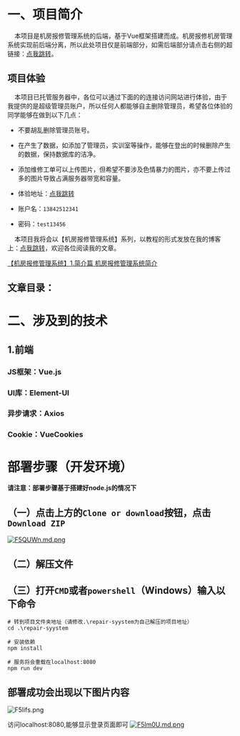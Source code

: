 # 一、项目简介
&nbsp;&nbsp;&nbsp;&nbsp;本项目是机房报修管理系统的后端，基于Vue框架搭建而成。机房报修机房管理系统实现前后端分离，所以此处项目仅是前端部分，如需后端部分请点击右侧的超链接：[点我跳转](https://github.com/CheungChingYin/RepairSystem)。
## 项目体验
&nbsp;&nbsp;&nbsp;&nbsp;本项目已托管服务器中，各位可以通过下面的的连接访问网站进行体验，由于我提供的是超级管理员账户，所以任何人都能够自主删除管理员，希望各位体验的同学能够在做到以下几点：

- 不要胡乱删除管理员账号。
- 在产生了数据，如添加了管理员，实训室等操作，能够在登出的时候删除产生的数据，保持数据库的洁净。
- 添加维修工单可以上传图片，但希望不要涉及色情暴力的图片，亦不要上传过多的图片导致占满服务器带宽和容量。

- 体验地址：[点我跳转](http://139.199.66.197:8082)
- 账户名：`13842512341`
- 密码：`test13456`

&nbsp;&nbsp;&nbsp;&nbsp;本项目我将会以【机房报修管理系统】系列，以教程的形式发放在我的博客上：[点我跳转](https://blog.csdn.net/qq_33596978)，欢迎各位阅读我的文章。

[【机房报修管理系统】1.简介篇 机房报修管理系统简介](https://blog.csdn.net/qq_33596978/article/details/85330814)

## 文章目录：

# 二、涉及到的技术
## 1.前端
### JS框架：Vue.js
### UI库：Element-UI
### 异步请求：Axios
### Cookie：VueCookies

# 部署步骤（开发环境）

**请注意：部署步骤基于搭建好node.js的情况下**
## （一）点击上方的`Clone or download`按钮，点击`Download ZIP`
[![F5QUWn.md.png](https://s2.ax1x.com/2019/01/01/F5QUWn.md.png)](https://imgchr.com/i/F5QUWn)
## （二）解压文件
## （三）打开`CMD`或者`powershell`（Windows）输入以下命令
```
# 转到项目文件夹地址（请修改.\repair-syystem为自己解压的项目地址）
cd .\repair-syystem

# 安装依赖
npm install

# 服务将会重载在localhost:8080
npm run dev
```
## 部署成功会出现以下图片内容
![F5lifs.png](https://s2.ax1x.com/2019/01/01/F5lifs.png)

访问localhost:8080,能够显示登录页面即可
[![F5lm0U.md.png](https://s2.ax1x.com/2019/01/01/F5lm0U.md.png)](https://imgchr.com/i/F5lm0U)
